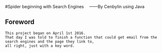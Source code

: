#Spider beginning with Search Engines　
——By Cenbylin using Java<br/> 

Foreword
-----------------------------
```
This project began on April 1st 2016.
That day I was told to finish a function that could get email from the search engines and the page they link to,
all right, just with a key word.
```
